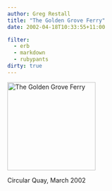 ```yaml
---
author: Greg Restall
title: "The Golden Grove Ferry"
date: 2002-04-18T10:33:55+11:00

filter:
  - erb
  - markdown
  - rubypants
dirty: true
---
```


<img src="http://consequently.org/images/1675.jpg" width="200" height="200" alt="The Golden Grove Ferry" />
<p class="stamp">Circular Quay, March 2002</p>



